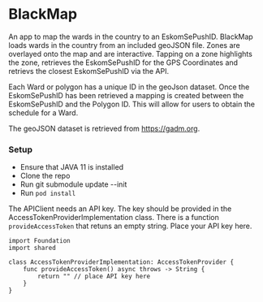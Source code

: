 # BlackMap

 An app to map the wards in the country to an EskomSePushID. BlackMap loads wards in the country from an included geoJSON file. Zones are overlayed onto the map and are interactive. Tapping on a zone highlights the zone, retrieves the EskomSePushID for the GPS Coordinates and retrievs the closest EskomSePushID via the API.

Each Ward or polygon has a unique ID in the geoJson dataset. Once the EskomSePushID has been retrieved a mapping is created between the EskomSePushID and the Polygon ID. This will allow for users to obtain the schedule for a Ward.

The geoJSON dataset is retrieved from https://gadm.org.



### Setup

- Ensure that JAVA 11 is installed
- Clone the repo
- Run git submodule update --init
- Run `pod install`

The APIClient needs an API key. The key should be provided in the AccessTokenProviderImplementation class. There is a function `provideAccessToken` that retuns an empty string. Place your API key here.

```
import Foundation
import shared

class AccessTokenProviderImplementation: AccessTokenProvider {
    func provideAccessToken() async throws -> String {
        return "" // place API key here
    }
}
```
